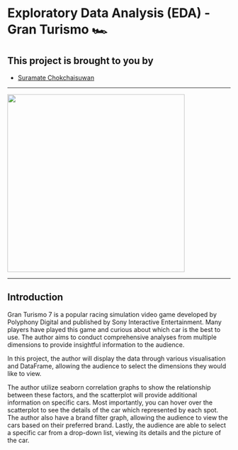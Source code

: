 # Exploratory Data Analysis (EDA) - Gran Turismo 🏎️
## This project is brought to you by 
* [Suramate Chokchaisuwan](https://github.com/sc-matthew)
---

<img src="https://wallpaperaccess.com/full/4602804.jpg" weight="800" height="400">

---
## Introduction
Gran Turismo 7 is a popular racing simulation video game developed by Polyphony Digital and published by Sony Interactive Entertainment. Many players have played this game and curious about which car is the best to use. The author aims to conduct comprehensive analyses from multiple dimensions to provide insightful information to the audience.

In this project, the author will display the data through various visualisation and DataFrame, allowing the audience to select the dimensions they would like to view. 
    
The author utilize seaborn correlation graphs to show the relationship between these factors, and the scatterplot will provide additional information on specific cars. Most importantly, you can hover over the scatterplot to see the details of the car which represented by each spot. The author also have a brand filter graph, allowing the audience to view the cars based on their preferred brand. Lastly, the audience are able to select a specific car from a drop-down list, viewing its details and the picture of the car.
